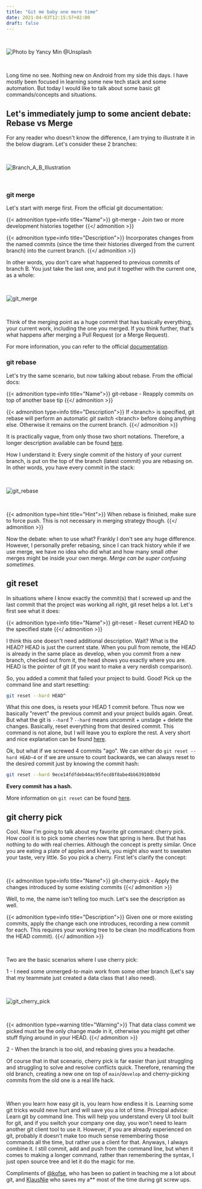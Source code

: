 ```yaml
---
title: "Git me baby one more time"
date: 2021-04-03T12:15:57+02:00
draft: false
---
```


&nbsp;

![Photo by Yancy Min @Unsplash](/images/git_me_baby.jpg)

&nbsp;

Long time no see. Nothing new on Android from my side this days. I have mostly been focused in learning some new tech stack and some automation. But today I would like to talk about some basic git commands/concepts and situations.

## Let's immediately jump to some ancient debate: Rebase vs Merge

For any reader who doesn't know the difference, I am trying to illustrate it in the below diagram. Let's consider these 2 branches:

&nbsp;

![Branch_A_B_Illustration](/images/git_rebase_vs_merge.png)

&nbsp;

### git merge

Let's start with merge first. From the official git documentation:

{{< admonition type=info title="Name">}}
git-merge - Join two or more development histories together
{{</ admonition >}}

{{< admonition type=info title="Description">}}
Incorporates changes from the named commits (since the time their histories diverged from the current branch) into the current branch.
{{</ admonition >}}

In other words, you don't care what happened to previous commits of branch B. You just take the last one, and put it together with the current one, as a whole:

&nbsp;

![git_merge](/images/git_merge.png)

&nbsp;

Think of the merging point as a huge commit that has basically everything, your current work, including the one you merged. If you think further, that's what happens after merging a Pull Request (or a Merge Request).

For more information, you can refer to the official [documentation](https://git-scm.com/docs/git-merge).

### git rebase

Let's try the same scenario, but now talking about rebase. From the official docs:

{{< admonition type=info title="Name">}}
git-rebase - Reapply commits on top of another base tip
{{</ admonition >}}

{{< admonition type=info title="Description">}}
If \<branch\> is specified, git rebase will perform an automatic *git switch* \<branch\> before doing anything else. Otherwise it remains on the current branch.
{{</ admonition >}}

It is practically vague, from only those two short notations. Therefore, a longer description available can be found [here](https://git-scm.com/docs/git-rebase).

How I understand it: Every single commit of the history of your current branch, is put on the top of the branch (latest commit) you are rebasing on. In other words, you have every commit in the stack:

&nbsp;

![git_rebase](/images/git_rebase.png)

&nbsp;

{{< admonition type=hint title="Hint">}}
When rebase is finished, make sure to force push.
This is not necessary in merging strategy though.
{{</ admonition >}}

Now the debate: when to use what? Frankly I don't see any huge difference. However, I personally prefer rebasing, since I can track history while if we use merge, we have no idea who did what and how many small other merges might be inside your own merge. *Merge can be super confusing sometimes.*

## git reset

In situations where I know exactly the commit(s) that I screwed up and the last commit that the project was working all right, git reset helps a lot. Let's first see what it does:

{{< admonition type=info title="Name">}}
git-reset - Reset current HEAD to the specified state
{{</ admonition >}}

I think this one doesn't need additional description. Wait? What is the HEAD? HEAD is just the current state. When you pull from remote, the HEAD is already in the same place as develop, when you commit from a new branch, checked out from it, the head shows you exactly where you are. HEAD is the pointer of git (if you want to make a very nerdish comparison). 

So, you added a commit that failed your project to build. Good! Pick up the command line and start resetting:

```bash
git reset --hard HEAD^
```
What this one does, is resets your HEAD 1 commit before. Thus now we basically "revert" the previous commit and your project builds again.
Great. But what the git is `--hard` ? `--hard` means uncommit + unstage + delete the changes. Basically, reset everything from that desired commit. This command is not alone, but I will leave you to explore the rest. A very short and nice explanation can be found [here](https://stackoverflow.com/a/50022436/8914336).

Ok, but what if we screwed 4 commits "ago". We can either do `git reset --hard HEAD~4` or if we are unsure to count backwards, we can always reset to the desired commit just by knowing the commit hash:

```bash
git reset --hard 9ece14fdfdeb44ac95fecd8f8abe4bb639100b9d
```
**Every commit has a hash.**

More information on `git reset` can be found [here](https://git-scm.com/docs/git-reset).

## git cherry pick

Cool. Now I'm going to talk about my favorite git command: cherry pick. How cool it is to pick some cherries now that spring is here. But that has nothing to do with real cherries. Although the concept is pretty similar. Once you are eating a plate of apples and kiwis, you might also want to sweaten your taste, very little. So you pick a cherry. First let's clarify the concept:

&nbsp;

{{< admonition type=info title="Name">}}
git-cherry-pick - Apply the changes introduced by some existing commits
{{</ admonition >}}

Well, to me, the name isn't telling too much. Let's see the description as well. 

{{< admonition type=info title="Description">}}
Given one or more existing commits, apply the change each one introduces, recording a new commit for each. This requires your working tree to be clean (no modifications from the HEAD commit).
{{</ admonition >}}

&nbsp;

Two are the basic scenarios where I use cherry pick:

1 - I need some unmerged-to-main work from some other branch (Let's say that my teammate just created a data class that I also need). 

&nbsp;

![git_cherry_pick](/images/cherry_pick.png)

&nbsp;

{{< admonition type=warning title="Warning">}}
That data class commit we picked must be the only change made in it, otherwise you might get other stuff flying around in your HEAD.
{{</ admonition >}}

2 - When the branch is too old, and rebasing gives you a headache.

Of course that in that scenario, cherry pick is far easier than just struggling and struggling to solve and resolve conflicts quick. Therefore, renaming the old branch, creating a new one on top of `main`/`develop` and cherry-picking commits from the old one is a real life hack.

&nbsp;

When you learn how easy git is, you learn how endless it is. Learning some git tricks would neve hurt and will save you a lot of time. Principal advice: Learn git by command line. This will help you understand every UI tool built for git, and if you switch your company one day, you won't need to learn another git client tool to use it. However, if you are already experienced on git, probably it doesn't make too much sense remembering those commands all the time, but rather use a client for that. Anyways, I always combine it. I still commit, add and push from the command line, but when it comes to making a longer command, rather than remembering the syntax, I just open source tree and let it do the magic for me.

Compliments of [@kofse](https://twitter.com/kofse), who has been so patient in teaching me a lot about git, and [KlausNie](https://github.com/KlausNie) who saves my a** most of the time during git screw ups.
